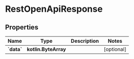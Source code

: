 
# RestOpenApiResponse

## Properties
| Name | Type | Description | Notes |
| ------------ | ------------- | ------------- | ------------- |
| **&#x60;data&#x60;** | **kotlin.ByteArray** |  |  [optional] |
